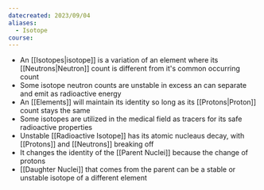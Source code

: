 ```yaml
---
datecreated: 2023/09/04
aliases:
  - Isotope
course:
---
```


- An [[Isotopes|isotope]] is a variation of an element where its [[Neutrons|Neutron]] count is different from it's common occurring count
- Some isotope neutron counts are unstable in excess an can separate and emit as radioactive energy
- An [[Elements]] will maintain its identity so long as its [[Protons|Proton]] count stays the same 
- Some isotopes are utilized in the medical field as tracers for its safe radioactive properties
- Unstable [[Radioactive Isotope]] has its atomic nucleaus decay, with [[Protons]] and [[Neutrons]] breaking off
- It changes the identity of the [[Parent Nuclei]] because the change of protons
- [[Daughter Nuclei]] that comes from the parent can be a stable or unstable isotope of a different element